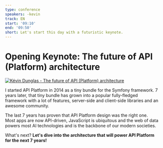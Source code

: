 ```yaml
---
type: conference
speakers: -kevin
track: EN
start: '09:10'
end: '09:50'
short: Let's start this day with a futuristic keynote.
---
```


# Opening Keynote: The future of API (Platform) architecture

[![Kévin Dunglas - The future of API (Platform) architecture](https://img.youtube.com/vi/p7mHHfj7ZPQ/0.jpg)](https://www.youtube.com/watch?v=p7mHHfj7ZPQ&list=PL3hoUDjLa7eSo7-CAyiirYfhJe4h_Wxs4&index=2)

I started API Platform in 2014 as a tiny bundle for the Symfony framework. 7 years later, that tiny bundle has grown into a popular fully-fledged framework with a lot of features, server-side and client-side libraries and an awesome community.

The last 7 years has proven that API Platform design was the right one. Most apps are now API-driven, JavaScript is ubiquitous and the web of data powers most AI technologies and is the backbone of our modern societies.

What's next? **Let's dive into the architecture that will power API Platform for the next 7 years!**



